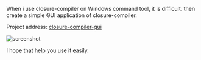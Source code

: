 When i use closure-compiler on Windows command tool, it is difficult.
then create a simple GUI application of closure-compiler.

Project address: [closure-compiler-gui](http://git.oschina.net/mkk/closure-compiler-gui)


![screenshot](http://andaily.qiniudn.com/gui-jar.jpg)


I hope that help you use it easily.